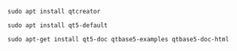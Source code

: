 ```console
sudo apt install qtcreator
```

```console
sudo apt install qt5-default
```

```console
sudo apt-get install qt5-doc qtbase5-examples qtbase5-doc-html

```